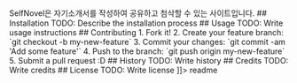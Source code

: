 <snippet>
  <content><![CDATA[
# ${1:SelfNovel}
>SelfNovel은 자기소개서를 작성하여 공유하고 첨삭할 수 있는 사이트입니다.
## Installation
TODO: Describe the installation process
## Usage
TODO: Write usage instructions
## Contributing
1. Fork it!
2. Create your feature branch: `git checkout -b my-new-feature`
3. Commit your changes: `git commit -am 'Add some feature'`
4. Push to the branch: `git push origin my-new-feature`
5. Submit a pull request :D
## History
TODO: Write history
## Credits
TODO: Write credits
## License
TODO: Write license
]]></content>
  <tabTrigger>readme</tabTrigger>
</snippet>
